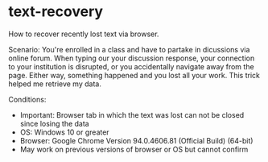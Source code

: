 # text-recovery
How to recover recently lost text via browser.

Scenario: You're enrolled in a class and have to partake in dicussions via online forum. When typing our your discussion response, your connection to your institution is disrupted, or you accidentally navigate away from the page. Either way, something happened and you lost all your work. This trick helped me retrieve my data.

Conditions:
- Important: Browser tab in which the text was lost can not be closed since losing the data
- OS: Windows 10 or greater
- Browser: Google Chrome Version 94.0.4606.81 (Official Build) (64-bit)
- May work on previous versions of browser or OS but cannot confirm
